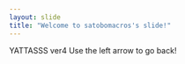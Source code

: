 ```yaml
---
layout: slide
title: "Welcome to satobomacros's slide!"
---
```

YATTASSS ver4
Use the left arrow to go back!